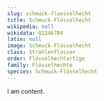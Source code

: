```yaml
---
slug: schmuck-floesselhecht
title: Schmuck-Flösselhecht
wikipedia: null
wikidata: Q2246704
latin: null
image: Schmuck-Flösselhecht
class: Strahlenflosser
order: Flösselhechtartige
family: Flösselhechte
species: Schmuck-Flösselhecht
---
```


I am content.

